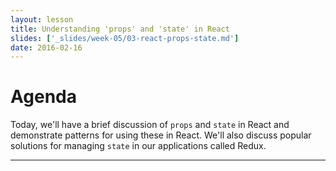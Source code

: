```yaml
---
layout: lesson
title: Understanding 'props' and 'state' in React
slides: ['_slides/week-05/03-react-props-state.md']
date: 2016-02-16
---
```


# Agenda

Today, we'll have a brief discussion of `props` and `state` in React and demonstrate patterns for using these in React.
We'll also discuss popular solutions for managing `state` in our applications called Redux.

---
